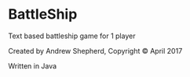 # BattleShip
Text based battleship game for 1 player

Created by Andrew Shepherd, Copyright © April 2017

Written in Java
